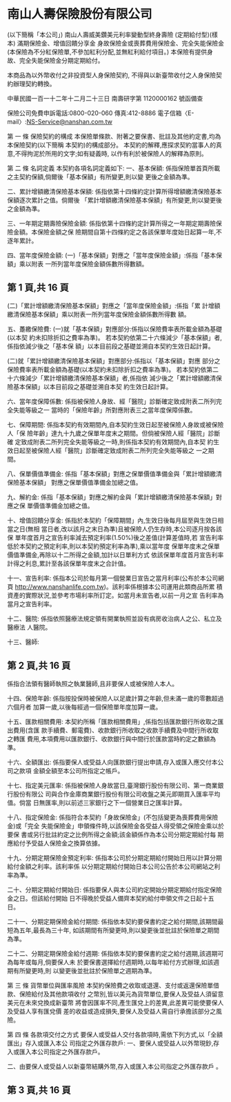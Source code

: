 # 南山人壽保險股份有限公司

(以下簡稱「本公司」) 
南山人壽威美鑽美元利率變動型終身壽險 
(定期給付型)(樣本) 
滿期保險金、增值回饋分享金 身故保險金或喪葬費用保險金、完全失能保險金 
(本保險為不分紅保險單,不參加紅利分配,並無紅利給付項目。) 
本保險有提供身故、完全失能保險金分期定期給付。

本商品為以外幣收付之非投資型人身保險契約, 不得與以新臺幣收付之人身保險契約辦理契約轉換。 

中華民國一百一十二年十二月二十三日 南壽研字第 1120000162 號函備查 
 
保險公司免費申訴電話:0800-020-060 傳真:412-8886 電子信箱〈E-mail〉:NS-Service@nanshan.com.tw 
 
第 一 條 保險契約的構成 本保險單條款、附著之要保書、批註及其他約定書,均為本保險契約(以下簡稱 本契約)的構成部分。 本契約的解釋,應探求契約當事人的真意,不得拘泥於所用的文字;如有疑義時, 以作有利於被保險人的解釋為原則。 

第 二 條 名詞定義 本契約各項名詞定義如下: 一、基本保額: 
係指保險單首頁所載之主契約保額,倘爾後「基本保額」有所變更,則以變 更後之金額為準。 

二、累計增額繳清保險基本保額: 
係指依第十四條約定計算所得增額繳清保險基本保額逐次累計之值。倘爾後 「累計增額繳清保險基本保額」有所變更,則以變更後之金額為準。 

三、一年期定期壽險保險金額: 
係指依第十四條約定計算所得之一年期定期壽險保險金額。本保險金額之保 險期間自第十四條約定之各該保單年度始日起算一年,不逐年累計。 

四、當年度保險金額: 
(一)「基本保額」對應之「當年度保險金額」:係指「基本保額」乘以附表 一所列當年度保險金額係數所得數額。 

## 第 1 頁,共 16 頁

(二)「累計增額繳清保險基本保額」對應之「當年度保險金額」:係指「累 計增額繳清保險基本保額」乘以附表一所列當年度保險金額係數所得數 額。 

五、躉繳保險費: 
(一)就「基本保額」對應部分:係指以保險費率表所載金額為基礎(以本契 約未扣除折扣之費率為準)。 若本契約依第二十六條減少「基本保額」者,係指依減少後之「基本保 額」以本目前段之基礎並溯自本契約生效日起計算。 

(二)就「累計增額繳清保險基本保額」對應部分:係指以「基本保額」對應 部分之保險費率表所載金額為基礎(以本契約未扣除折扣之費率為準)。 若本契約依第二十六條減少「累計增額繳清保險基本保額」者,係指依 減少後之「累計增額繳清保險基本保額」以本目前段之基礎並溯自本契 約生效日起計算。 

六、當年度保障係數: 
係指被保險人身故、經「醫院」診斷確定致成附表二所列完全失能等級之一 當時的「保險年齡」所對應附表三之當年度保障係數。 

七、保障期間: 
係指本契約有效期間內,自本契約生效日起至被保險人身故或被保險人「保 險年齡」達九十九歲之保單年度末之期間。但倘被保險人經「醫院」診斷確 定致成附表二所列完全失能等級之一時,則係指本契約有效期間內,自本契 約生效日起至被保險人經「醫院」診斷確定致成附表二所列完全失能等級之 一之期間。 

八、保單價值準備金: 
係指「基本保額」對應之保單價值準備金與「累計增額繳清保險基本保額」 對應之保單價值準備金加總之值。 

九、解約金: 
係指「基本保額」對應之解約金與「累計增額繳清保險基本保額」對應之保 單價值準備金加總之值。 

十、增值回饋分享金: 
係指於本契約「保障期間」內,生效日後每月屆至與生效日相當之日(無相 當日者,改以該月之末日為準)且被保險人仍生存時,本公司逐月按各該保 單年度首月之宣告利率減去預定利率(1.50%)後之差值(計算差值時,若 宣告利率低於本契約之預定利率,則以本契約預定利率為準),乘以當年度 保單年度末之保單價值準備金,再除以十二所得之金額,加計以日單利方式 依該保單年度首月宣告利率計得之利息,累計至各該保單年度末之合計值。 

十一、宣告利率: 
係指本公司於每月第一個營業日宣告之當月利率(公布於本公司網頁 http://www.nanshanlife.com.tw)。該利率係根據本公司運用此類商品所累 積資產的實際狀況,並參考市場利率所訂定。如當月未宣告者,以前一月之宣 告利率為當月之宣告利率。 

十二、醫院: 
係指依照醫療法規定領有開業執照並設有病房收治病人之公、私立及醫療法 人醫院。 

十三、醫師: 

## 第 2 頁,共 16 頁

係指合法領有醫師執照之執業醫師,且非要保人或被保險人本人。 

十四、保險年齡: 
係指按投保時被保險人以足歲計算之年齡,但未滿一歲的零數超過六個月者 加算一歲,以後每經過一個保險單年度加算一歲。 

十五、匯款相關費用: 
本契約所稱「匯款相關費用」,係指包括匯款銀行所收取之匯出費用(含匯 款手續費、郵電費)、收款銀行所收取之收款手續費及中間行所收取之轉匯 費用,本項費用以匯款銀行、收款銀行與中間行於匯款當時約定之數額為準。 

十六、全額匯出: 
係指要保人或受益人向匯款銀行提出申請,存入或匯入應交付本公司之款項 金額全額至本公司所指定之帳戶。 

十七、指定美元匯率: 
係指被保險人身故當日,臺灣銀行股份有限公司、第一商業銀行股份有限公 司與合作金庫商業銀行股份有限公司收盤之美元即期買入匯率平均值。倘當 日無匯率,則以前述三家銀行之下一個營業日之匯率計算。 

十八、指定保險金: 
係指符合本契約「身故保險金」(不包括變更為喪葬費用保險金)或「完全 失能保險金」申領條件時,以該保險金各受益人得受領之保險金乘以於要保 書或另行批註約定之比例所得之金額;該金額係作為本公司分期定期給付每 期應給付予受益人保險金之換算依據。 

十九、分期定期保險金預定利率: 
係指本公司於分期定期給付開始日用以計算分期給付金額之利率。該利率係 以分期定期給付開始日本公司公告於本公司網站之利率為準。 

二十、分期定期給付開始日: 
係指要保人與本公司約定開始分期定期給付指定保險金之日。但該給付開始 日不得晚於受益人備齊本契約給付申領文件之日起十五日。 

二十一、分期定期保險金給付期間: 
係指依本契約要保書約定之給付期間,該期間最短為五年,最長為三十年, 如該期間有所變更時,則以變更後並批註於保險單之期間為準。 

二十二、分期定期保險金給付週期: 
係指依本契約要保書約定之給付週期,該週期可為每年或每月,倘要保人未 於要保書選擇給付週期時,以每年給付方式辦理,如該週期有所變更時,則 以變更後並批註於保險單之週期為準。 

第 三 條 貨幣單位與匯率風險 本契約保險費之收取或退還、支付或返還保險單借款、保險給付及其他款項收付 之幣別,皆以美元為貨幣單位,要保人及受益人須留意美元在未來兌換成新臺幣 將會因匯率不同,產生匯兌上的差異,此差異可能使要保人及受益人享有匯兌價 差的收益或造成損失,要保人及受益人需自行承擔該部分之風險。 

第 四 條 各款項交付之方式 要保人或受益人交付各款項時,需依下列方式,以「全額匯出」存入或匯入本公 司指定之外匯存款戶: 
一、要保人或受益人以外幣現鈔,存入或匯入本公司指定之外匯存款戶。 

二、由要保人或受益人以新臺幣結購外幣,存入或匯入本公司指定之外匯存款戶 
。 

## 第 3 頁,共 16 頁
